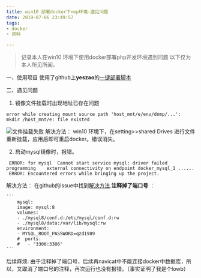 ```yaml
---
title: win10 部署docker下nmp环境-遇见问题
date: 2019-07-06 23:49:57
tags: 
- docker
- 资料

---
```

> 记录本人在win10 环境下使用docker部署php开发环境遇到问题
> 以下仅为本人所见所闻。
<!--more-->

 一、使用项目
 使用了github上**yeszao**的[一键部署脚本](https://www.awaimai.com/2120.html)

 二、遇见问题
   1. 镜像文件挂载时出现地址已存在问题
  ```
  error while creating mount source path 'host_mnt/e/env/dnmp/...': mkdir /host_mnt/e: file existed
  ```
  ![文件挂载失败](https://i.loli.net/2019/07/07/5d20c67c0e95242852.png)
  解决方法：
    win10 环境下，在setting>>shared Drives 进行文件重新挂载，应用后即可重启docker。错误消失。

   2. 启动mysql镜像时，报错。
   ```
    ERROR: for mysql  Cannot start service mysql: driver failed programming    external connectivity on endpoint docker_mysql_1 ......
    ERROR: Encountered errors while bringing up the project.
   ```
  解决方法：
    在github的issue中找到[解决方法](https://github.com/docker-library/mysql/issues/291).**注释掉了端口号** ：

    ```
        mysql:
        image: mysql:8
        volumes:
        - ./mysql8/conf.d:/etc/mysql/conf.d:rw
        - ./mysql8/data:/var/lib/mysql:rw
        environment:
        - MYSQL_ROOT_PASSWORD=qzd1989
        #  ports:
        #   - "3306:3306"
    ```
  后续麻烦:
    由于注释掉了端口号，后续再navicat中不能连接docker中数据库，所以，又取消了端口号的注释，再次运行也没有报错。（事实证明了我是个lowb）

